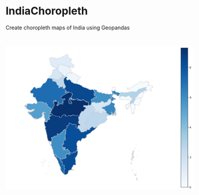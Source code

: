 # IndiaChoropleth
Create choropleth maps of India using Geopandas

# 
<p align="center" width="20" height="20" >
  <img src=https://github.com/avani1998/IndiaChoropleth/blob/master/images/map1.PNG?raw=true />
</p>
